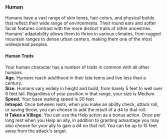 ### Human

Humans have a vast range of skin tones, hair colors, and physical builds that reflect their wide range of environments.
Their round ears and softer facial features contrast with the more distinct traits of other ancestries.
Humans' adaptability allows them to thrive in various climates, from rugged mountain ranges to dense urban centers, making them one of the most widespread peoples.

#### Human Traits

Your human character has a number of traits in common with all other humans.
\
**Age.**
Humans reach adulthood in their late teens and live less than a century.
\
**Size.**
Humans vary widely in height and build, from barely 5 feet to well over 6 feet tall.
Regardless of your position in that range, your size is Medium.
\
**Speed.**
Your base walking speed is 30 feet.
\
**Intrepid.**
Once between rests, when you make an ability check, attack roll, or saving throw, you can choose to add the result of a d4 to that roll.
\
**It Takes a Village.**
You can use the Help action as a bonus action.
Once per long rest when you Help an ally, in addition to granting advantage you may also choose for your ally to gain a d4 on that roll.
You can be up to 15 feet away from the attack's target.
